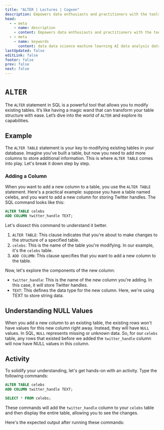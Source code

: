 ```yaml
---
title: "ALTER | Lectures | Cogxen"
description: Empowers data enthusiasts and practitioners with the tools and knowledge to unlock the potential of data.
head:
  - - meta
    - name: description
    - content: Empowers data enthusiasts and practitioners with the tools and knowledge to unlock the potential of data.
  - - meta
    - name: keywords
      content: data data science machine learning AI data analysis data-driven data enthusiasts data practitioners
lastUpdated: false
editLink: false
footer: false
prev: false
next: false
---
```


# `ALTER`

The `ALTER` statement in SQL is a powerful tool that allows you to modify existing tables. It’s like having a magic wand that can transform your table structure with ease. Let’s dive into the world of `ALTER` and explore its capabilities.

## Example

The `ALTER TABLE` statement is your key to modifying existing tables in your database. Imagine you've built a table, but now you need to add more columns to store additional information. This is where `ALTER TABLE` comes into play. Let's break it down step by step.

### Adding a Column

When you want to add a new column to a table, you use the `ALTER TABLE` statement. Here's a practical example: suppose you have a table named celebs, and you want to add a new column for storing Twitter handles. The SQL command looks like this:

```sql
ALTER TABLE celebs
ADD COLUMN twitter_handle TEXT;
```

Let's dissect this command to understand it better.

1. `ALTER TABLE`: This clause indicates that you're about to make changes to the structure of a specified table.
2. `celebs`: This is the name of the table you're modifying. In our example, it's the `celebs` table.
3. `ADD COLUMN`: This clause specifies that you want to add a new column to the table.

Now, let's explore the components of the new column:

- `twitter_handle`: This is the name of the new column you're adding. In this case, it will store Twitter handles.
- `TEXT`: This defines the data type for the new column. Here, we're using TEXT to store string data.

## Understanding NULL Values

When you add a new column to an existing table, the existing rows won't have values for this new column right away. Instead, they will have `NULL` values. In SQL, `NULL` represents missing or unknown data. So, for our `celebs` table, any rows that existed before we added the `twitter_handle` column will now have NULL values in this column.

## Activity

To solidify your understanding, let's get hands-on with an activity. Type the following commands:

```sql
ALTER TABLE celebs
ADD COLUMN twitter_handle TEXT;

SELECT * FROM celebs;
```

These commands will add the `twitter_handle` column to your `celebs` table and then display the entire table, allowing you to see the changes.

Here's the expected output after running these commands:

<ImageCard
img_url="https://i.imgur.com/ksHIytW.png"
caption="Query Results"
copyright_owner="codecademy.com"
:bordered="true"
/>

